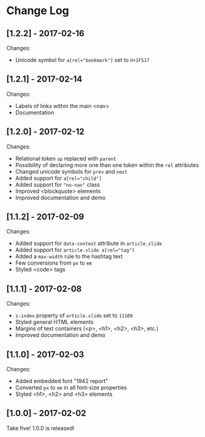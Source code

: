 # Change Log

## [1.2.2] - 2017-02-16

Changes:

* Unicode symbol for `a[rel="bookmark"]` set to `U+1F517`

## [1.2.1] - 2017-02-14

Changes:

* Labels of links within the main &lt;nav&gt;
* Documentation

## [1.2.0] - 2017-02-12

Changes:

* Relational token `up` replaced with `parent`
* Possibility of declaring more one than one token within the `rel` attributes
* Changed unicode symbols for `prev` and `next`
* Added support for `a[rel="child"]`
* Added support for `"no-nav"` class
* Improved &lt;blockquote&gt; elements
* Improved documentation and demo

## [1.1.2] - 2017-02-09

Changes:

* Added support for `data-context` attribute in `article.slide`
* Added support for `article.slide a[rel="tag"]`
* Added a `max-width` rule to the hashtag text
* Few conversions from `px` to `em`
* Styled &lt;code&gt; tags


## [1.1.1] - 2017-02-08

Changes:

* `z-index` property of `article.slide` set to `11109`
* Styled general HTML elements
* Margins of text containers (&lt;p&gt;, &lt;h1&gt;, &lt;h2&gt;, &lt;h3&gt;, etc.)
* Improved documentation and demo

## [1.1.0] - 2017-02-03

Changes:

* Added embedded font "1942 report"
* Converted `px` to `em` in all font-size properties
* Styled &lt;h1&gt;, &lt;h2&gt; and &lt;h3&gt; elements

## [1.0.0] - 2017-02-02

Take five! 1.0.0 is released!
